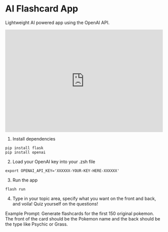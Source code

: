 # AI Flashcard App

Lightweight AI powered app using the OpenAI API.

<div style="position: relative; padding-bottom: 64.98194945848375%; height: 0;"><iframe src="https://www.loom.com/embed/454ba3b9f7d34b2f8b2115e10673cc0d?sid=5388bf31-9af4-46be-853c-a846a0cba3e3" frameborder="0" webkitallowfullscreen mozallowfullscreen allowfullscreen style="position: absolute; top: 0; left: 0; width: 100%; height: 100%;"></iframe></div>

1. Install dependencies
```
pip install flask
pip install openai
```

2. Load your OpenAI key into your .zsh file
```
export OPENAI_API_KEY='XXXXXX-YOUR-KEY-HERE-XXXXXX'
```

3. Run the app
```
flash run
```

4. Type in your topic area, specify what you want on the front and back, and voila! Quiz yourself on the questions!

Example Prompt: Generate flashcards for the first 150 original pokemon. The front of the card should be the Pokemon name and the back should be the type like Psychic or Grass.